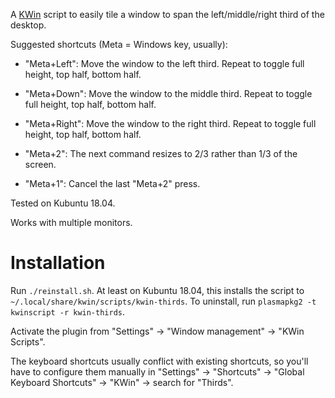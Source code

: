 A [KWin](https://userbase.kde.org/KWin) script to easily tile a window to span the left/middle/right third of the desktop.

Suggested shortcuts (Meta = Windows key, usually):

- "Meta+Left": Move the window to the left third. Repeat to toggle full height, top half, bottom half.
- "Meta+Down": Move the window to the middle third. Repeat to toggle full height, top half, bottom half.
- "Meta+Right": Move the window to the right third. Repeat to toggle full height, top half, bottom half.

- "Meta+2": The next command resizes to 2/3 rather than 1/3 of the screen.
- "Meta+1": Cancel the last "Meta+2" press.

Tested on Kubuntu 18.04.

Works with multiple monitors.

# Installation

Run `./reinstall.sh`.
At least on Kubuntu 18.04, this installs the script to `~/.local/share/kwin/scripts/kwin-thirds`.
To uninstall, run `plasmapkg2 -t kwinscript -r kwin-thirds`.

Activate the plugin from "Settings" -> "Window management" -> "KWin Scripts".

The keyboard shortcuts usually conflict with existing shortcuts, so you'll have to configure them manually in "Settings" -> "Shortcuts" -> "Global Keyboard Shortcuts" -> "KWin" -> search for "Thirds".
